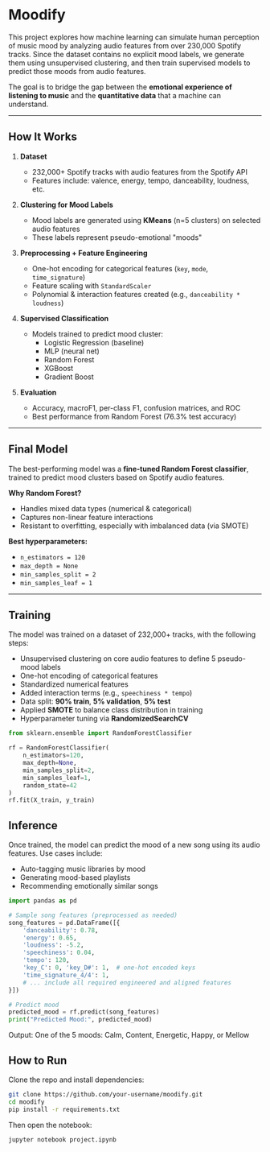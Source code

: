 # Moodify

This project explores how machine learning can simulate human perception of music mood by analyzing audio features from over 230,000 Spotify tracks. Since the dataset contains no explicit mood labels, we generate them using unsupervised clustering, and then train supervised models to predict those moods from audio features.

The goal is to bridge the gap between the **emotional experience of listening to music** and the **quantitative data** that a machine can understand.

---

## How It Works

1. **Dataset**  
   - 232,000+ Spotify tracks with audio features from the Spotify API  
   - Features include: valence, energy, tempo, danceability, loudness, etc.

2. **Clustering for Mood Labels**  
   - Mood labels are generated using **KMeans** (n=5 clusters) on selected audio features  
   - These labels represent pseudo-emotional "moods"

3. **Preprocessing + Feature Engineering**  
   - One-hot encoding for categorical features (`key`, `mode`, `time_signature`)  
   - Feature scaling with `StandardScaler`  
   - Polynomial & interaction features created (e.g., `danceability * loudness`)

4. **Supervised Classification**  
   - Models trained to predict mood cluster:  
     - Logistic Regression (baseline)  
     - MLP (neural net)  
     - Random Forest  
     - XGBoost  
     - Gradient Boost
 

5. **Evaluation**  
   - Accuracy, macroF1, per-class F1, confusion matrices, and ROC 
   - Best performance from Random Forest (76.3% test accuracy)

---

## Final Model

The best-performing model was a **fine-tuned Random Forest classifier**, trained to predict mood clusters based on Spotify audio features.

**Why Random Forest?**
- Handles mixed data types (numerical & categorical)
- Captures non-linear feature interactions
- Resistant to overfitting, especially with imbalanced data (via SMOTE)

**Best hyperparameters:**
- `n_estimators = 120`
- `max_depth = None`
- `min_samples_split = 2`
- `min_samples_leaf = 1`

---

## Training

The model was trained on a dataset of 232,000+ tracks, with the following steps:

- Unsupervised clustering on core audio features to define 5 pseudo-mood labels
- One-hot encoding of categorical features
- Standardized numerical features
- Added interaction terms (e.g., `speechiness * tempo`)
- Data split: **90% train**, **5% validation**, **5% test**
- Applied **SMOTE** to balance class distribution in training
- Hyperparameter tuning via **RandomizedSearchCV**

```python
from sklearn.ensemble import RandomForestClassifier

rf = RandomForestClassifier(
    n_estimators=120,
    max_depth=None,
    min_samples_split=2,
    min_samples_leaf=1,
    random_state=42
)
rf.fit(X_train, y_train)
```

## Inference
Once trained, the model can predict the mood of a new song using its audio features. Use cases include:
- Auto-tagging music libraries by mood
- Generating mood-based playlists
- Recommending emotionally similar songs

```python
import pandas as pd

# Sample song features (preprocessed as needed)
song_features = pd.DataFrame([{
    'danceability': 0.78,
    'energy': 0.65,
    'loudness': -5.2,
    'speechiness': 0.04,
    'tempo': 120,
    'key_C': 0, 'key_D#': 1,  # one-hot encoded keys
    'time_signature_4/4': 1,
    # ... include all required engineered and aligned features
}])

# Predict mood
predicted_mood = rf.predict(song_features)
print("Predicted Mood:", predicted_mood)
```
Output:
One of the 5 moods: Calm, Content, Energetic, Happy, or Mellow

## How to Run

Clone the repo and install dependencies:

```bash
git clone https://github.com/your-username/moodify.git
cd moodify
pip install -r requirements.txt
```
Then open the notebook:
```bash
jupyter notebook project.ipynb
```